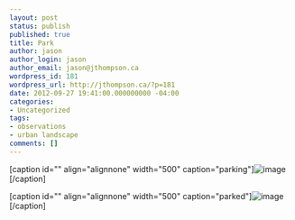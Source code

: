```yaml
---
layout: post
status: publish
published: true
title: Park
author: jason
author_login: jason
author_email: jason@jthompson.ca
wordpress_id: 181
wordpress_url: http://jthompson.ca/?p=181
date: 2012-09-27 19:41:00.000000000 -04:00
categories:
- Uncategorized
tags:
- observations
- urban landscape
comments: []
---
```

[caption id="" align="alignnone" width="500" caption="parking"]<img title="IMG_20120924_172510.jpg" class="alignnone" alt="image" src="http://jthompson.ca/wp-content/uploads/2012/09/wpid-IMG_20120924_172510.jpg" />[/caption]



[caption id="" align="alignnone" width="500" caption="parked"]<img title="IMG_20120924_174148.jpg" class="alignnone" alt="image" src="http://jthompson.ca/wp-content/uploads/2012/09/wpid-IMG_20120924_174148.jpg" />[/caption]


